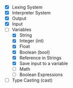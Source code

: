 - [x] Lexing System
- [x] Interpreter System
- [x] Output
- [x] Input
- [ ] Variables
	- [x] String
	- [x] Integer (int)
	- [x] Float
	- [x] Boolean (bool)
    - [x] Reference in Strings
    - [x] Save input to a variable
    - [ ] Math
    - [ ] Boolean Expressions
- [ ] Type Casting (cast)
